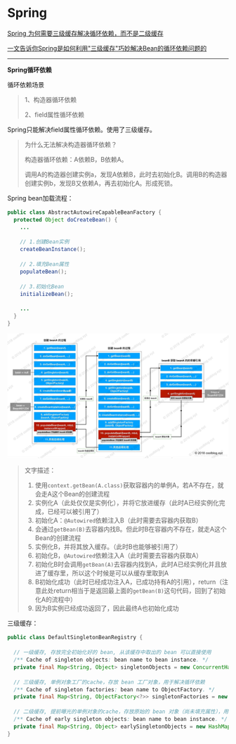 # Spring

[Spring 为何需要三级缓存解决循环依赖，而不是二级缓存](https://www.cnblogs.com/semi-sub/p/13548479.html)

[一文告诉你Spring是如何利用"三级缓存"巧妙解决Bean的循环依赖问题的](https://cloud.tencent.com/developer/article/1497692)

---

**Spring循环依赖**

循环依赖场景

> 1、构造器循环依赖
>
> 2、field属性循环依赖

Spring只能解决field属性循环依赖。使用了三级缓存。

> 为什么无法解决构造器循环依赖？
>
> 构造器循环依赖：A依赖B，B依赖A。
>
> 调用A的构造器创建实例a，发现A依赖B，此时去初始化B。调用B的构造器创建实例b，发现B又依赖A，再去初始化A。形成死锁。

Spring bean加载流程：

```java
public class AbstractAutowireCapableBeanFactory {
  protected Object doCreateBean() {
    ...

    // 1.创建Bean实例
    createBeanInstance();

    // 2.填充Bean属性
    populateBean();

    // 3.初始化Bean
    initializeBean();

    ...
  }
}
```



![Spring循环依赖创建bean流程](../images/spring/Spring循环依赖创建bean流程.png)

>文字描述：
>
>1. 使用`context.getBean(A.class)`获取容器内的单例A，若A不存在，就会走A这个Bean的创建流程
>2. 实例化A（此处仅仅是实例化），并将它放进缓存（此时A已经实例化完成，已经可以被引用了）
>3. 初始化A：`@Autowired`依赖注入B（此时需要去容器内获取B）
>4. 会通过`getBean(B)`去容器内找B。但此时B在容器内不存在，就走A这个Bean的创建流程
>5. 实例化B，并将其放入缓存。（此时B也能够被引用了）
>6. 初始化B，`@Autowired`依赖注入A（此时需要去容器内获取A）
>7. 初始化B时会调用`getBean(A)`去容器内找到A，此时A已经实例化并且放进了缓存里，所以这个时候是可以从缓存里取到A
>8. B初始化成功（此时已经成功注入A，已成功持有A的引用），return（注意此处return相当于是返回最上面的`getBean(B)`这句代码，回到了初始化A的流程中）
>9. 因为B实例已经成功返回了，因此最终A也初始化成功

三级缓存：

```java
public class DefaultSingletonBeanRegistry {

  // 一级缓存, 存放完全初始化好的 bean, 从该缓存中取出的 bean 可以直接使用
  /** Cache of singleton objects: bean name to bean instance. */
  private final Map<String, Object> singletonObjects = new ConcurrentHashMap<>(256);

  // 三级缓存, 单例对象工厂的cache，存放 bean 工厂对象，用于解决循环依赖
  /** Cache of singleton factories: bean name to ObjectFactory. */
  private final Map<String, ObjectFactory<?>> singletonFactories = new HashMap<>(16);

  // 二级缓存, 提前曝光的单例对象的cache，存放原始的 bean 对象（尚未填充属性），用于解决循环依赖
  /** Cache of early singleton objects: bean name to bean instance. */
  private final Map<String, Object> earlySingletonObjects = new HashMap<>(16);
}
```

